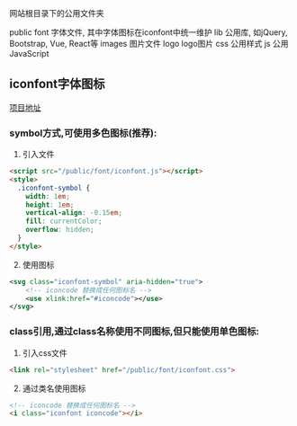 网站根目录下的公用文件夹

public
    font      字体文件, 其中字体图标在iconfont中统一维护
    lib       公用库, 如jQuery, Bootstrap, Vue, React等
    images    图片文件
        logo  logo图片
    css       公用样式
    js        公用JavaScript


## iconfont字体图标

[项目地址](https://www.iconfont.cn/manage/index?manage_type=myprojects&projectId=2004274)

### symbol方式,可使用多色图标(推荐):

1. 引入文件

```html
<script src="/public/font/iconfont.js"></script>
<style>
  .iconfont-symbol {
    width: 1em;
    height: 1em;
    vertical-align: -0.15em;
    fill: currentColor;
    overflow: hidden;
  }
</style>
```

2. 使用图标

```xml
<svg class="iconfont-symbol" aria-hidden="true">
    <!-- iconcode 替换成任何图标名 -->
    <use xlink:href="#iconcode"></use>
</svg>
```

### class引用,通过class名称使用不同图标,但只能使用单色图标:

1. 引入css文件

```html
<link rel="stylesheet" href="/public/font/iconfont.css">
```

2. 通过类名使用图标

```html
<!-- iconcode 替换成任何图标名 -->
<i class="iconfont iconcode"></i>
```